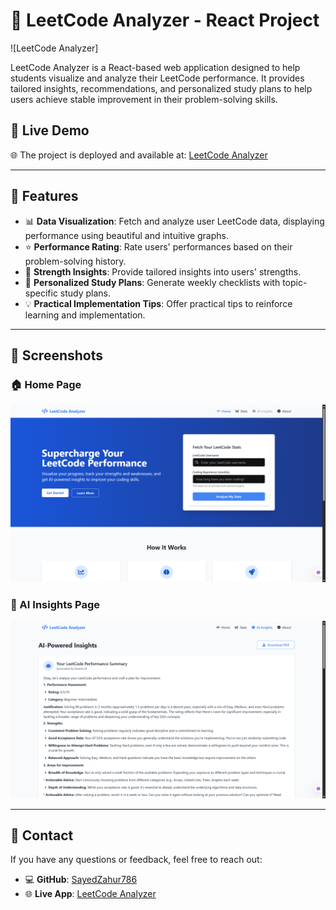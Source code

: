 # 🎯 LeetCode Analyzer - React Project

![LeetCode Analyzer]

LeetCode Analyzer is a React-based web application designed to help students visualize and analyze their LeetCode performance. It provides tailored insights, recommendations, and personalized study plans to help users achieve stable improvement in their problem-solving skills.

## 🚀 Live Demo
🌐 The project is deployed and available at: [LeetCode Analyzer](https://leetcodeanalyzer.vercel.app/)

---

## 🌟 Features
- 📊 **Data Visualization**: Fetch and analyze user LeetCode data, displaying performance using beautiful and intuitive graphs.
- ⭐ **Performance Rating**: Rate users' performances based on their problem-solving history.
- 🧠 **Strength Insights**: Provide tailored insights into users' strengths.
- 🎯 **Personalized Study Plans**: Generate weekly checklists with topic-specific study plans.
- 💡 **Practical Implementation Tips**: Offer practical tips to reinforce learning and implementation.

---

## 📸 Screenshots

### 🏠 Home Page
![Home Page](screenshot1.png)

### 🤖 AI Insights Page
![AI Insights Page](screenshot2.png)

---

## 📧 Contact
If you have any questions or feedback, feel free to reach out:

- 💻 **GitHub**: [SayedZahur786](https://github.com/SayedZahur786)
- 🌐 **Live App**: [LeetCode Analyzer](https://leetcodeanalyzer.vercel.app/)
